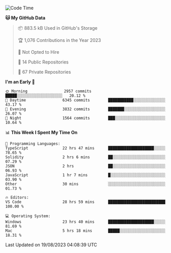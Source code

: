 <!--START_SECTION:waka-->
![Code Time](http://img.shields.io/badge/Code%20Time-4%2C476%20hrs%2019%20mins-blue)

**🐱 My GitHub Data** 

> 📦 883.5 kB Used in GitHub's Storage 
 > 
> 🏆 1,076 Contributions in the Year 2023
 > 
> 🚫 Not Opted to Hire
 > 
> 📜 14 Public Repositories 
 > 
> 🔑 67 Private Repositories 
 > 
**I'm an Early 🐤** 

```text
🌞 Morning                2957 commits        █████░░░░░░░░░░░░░░░░░░░░   20.12 % 
🌆 Daytime                6345 commits        ███████████░░░░░░░░░░░░░░   43.17 % 
🌃 Evening                3832 commits        ███████░░░░░░░░░░░░░░░░░░   26.07 % 
🌙 Night                  1564 commits        ███░░░░░░░░░░░░░░░░░░░░░░   10.64 % 
```


📊 **This Week I Spent My Time On** 

```text
💬 Programming Languages: 
TypeScript               22 hrs 47 mins      ████████████████████░░░░░   78.65 % 
Solidity                 2 hrs 6 mins        ██░░░░░░░░░░░░░░░░░░░░░░░   07.29 % 
JSON                     2 hrs               ██░░░░░░░░░░░░░░░░░░░░░░░   06.93 % 
JavaScript               1 hr 7 mins         █░░░░░░░░░░░░░░░░░░░░░░░░   03.90 % 
Other                    30 mins             ░░░░░░░░░░░░░░░░░░░░░░░░░   01.73 % 

🔥 Editors: 
VS Code                  28 hrs 59 mins      █████████████████████████   100.00 % 

💻 Operating System: 
Windows                  23 hrs 40 mins      ████████████████████░░░░░   81.69 % 
Mac                      5 hrs 18 mins       █████░░░░░░░░░░░░░░░░░░░░   18.31 % 
```


 Last Updated on 19/08/2023 04:08:39 UTC
<!--END_SECTION:waka-->

